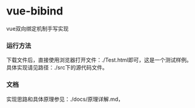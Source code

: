# vue-bibind
vue双向绑定机制手写实现

### 运行方法
下载文件后，直接使用浏览器打开文件：./Test.html即可，这是一个测试样例。
具体实现请见路径：./src下的源代码文件。

### 文档
实现思路和具体原理参见：./docs/原理详解.md，
